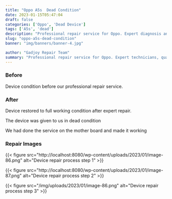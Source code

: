 ```yaml
---
title: "Oppo A5s  Dead Condition"
date: 2023-01-15T05:47:04
draft: false
categories: ['Oppo', 'Dead Device']
tags: ['A5s', 'dead']
description: "Professional repair service for Oppo. Expert diagnosis and quality repairs in Bangalore."
slug: "oppo-a5s-dead-condition"
banner: "img/banners/banner-4.jpg"

author: "Gadjoy Repair Team"
summary: "Professional repair service for Oppo. Expert technicians, quality parts, warranty included."
---
```


### Before

Device condition before our professional repair service.

### After

Device restored to full working condition after expert repair.

The device was given to us in dead condition

We had done the service on the mother board and made it working

### Repair Images

{{< figure src="http://localhost:8080/wp-content/uploads/2023/01/image-86.png" alt="Device repair process step 1" >}}

{{< figure src="http://localhost:8080/wp-content/uploads/2023/01/image-87.png" alt="Device repair process step 2" >}}

{{< figure src="/img/uploads/2023/01/image-86.png" alt="Device repair process step 3" >}}

